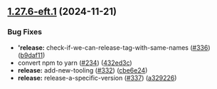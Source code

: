 ## [1.27.6-eft.1](https://github.com/webex/widgets/compare/v1.27.5...v1.27.6-eft.1) (2024-11-21)


### Bug Fixes

* **'release:** check-if-we-can-release-tag-with-same-names ([#336](https://github.com/webex/widgets/issues/336)) ([b9daf11](https://github.com/webex/widgets/commit/b9daf119a67944d1ff0407a417dfd79f38bb9e8b))
* convert npm to yarn ([#234](https://github.com/webex/widgets/issues/234)) ([432ed3c](https://github.com/webex/widgets/commit/432ed3cc1b2521f69cd9383cd0dbefad8f0a2eee))
* **release:** add-new-tooling ([#332](https://github.com/webex/widgets/issues/332)) ([cbe6e24](https://github.com/webex/widgets/commit/cbe6e249fdc5522843130f6eb1fb37591f107ced))
* **release:** release-a-specific-version ([#337](https://github.com/webex/widgets/issues/337)) ([a329226](https://github.com/webex/widgets/commit/a329226f5799ed90390d3349936b014607b0daa7))

